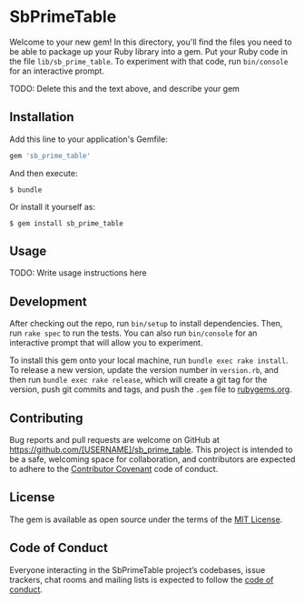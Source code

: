 # SbPrimeTable

Welcome to your new gem! In this directory, you'll find the files you need to be able to package up your Ruby library into a gem. Put your Ruby code in the file `lib/sb_prime_table`. To experiment with that code, run `bin/console` for an interactive prompt.

TODO: Delete this and the text above, and describe your gem

## Installation

Add this line to your application's Gemfile:

```ruby
gem 'sb_prime_table'
```

And then execute:

    $ bundle

Or install it yourself as:

    $ gem install sb_prime_table

## Usage

TODO: Write usage instructions here

## Development

After checking out the repo, run `bin/setup` to install dependencies. Then, run `rake spec` to run the tests. You can also run `bin/console` for an interactive prompt that will allow you to experiment.

To install this gem onto your local machine, run `bundle exec rake install`. To release a new version, update the version number in `version.rb`, and then run `bundle exec rake release`, which will create a git tag for the version, push git commits and tags, and push the `.gem` file to [rubygems.org](https://rubygems.org).

## Contributing

Bug reports and pull requests are welcome on GitHub at https://github.com/[USERNAME]/sb_prime_table. This project is intended to be a safe, welcoming space for collaboration, and contributors are expected to adhere to the [Contributor Covenant](http://contributor-covenant.org) code of conduct.

## License

The gem is available as open source under the terms of the [MIT License](https://opensource.org/licenses/MIT).

## Code of Conduct

Everyone interacting in the SbPrimeTable project’s codebases, issue trackers, chat rooms and mailing lists is expected to follow the [code of conduct](https://github.com/[USERNAME]/sb_prime_table/blob/master/CODE_OF_CONDUCT.md).
